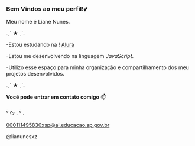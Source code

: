 ### Bem Vindos ao meu perfil!💕

Meu nome é Liane Nunes.

˗ˏˋ ★ ˎˊ˗

-Estou estudando na ! [Alura](https://www.alura.com.br/)

-Estou me desenvolvendo na linguagem *JavaScript*.

-Utilizo esse espaço para minha organização e compartilhamento dos meu projetos desenvolvidos.

 ˗ˏˋ ★ ˎˊ˗
 
**Você pode entrar em contato comigo** 📫

° ᡣ𐭩 . ° .

000111495830xsp@al.educacao.sp.gov.br

@lianunesxz
